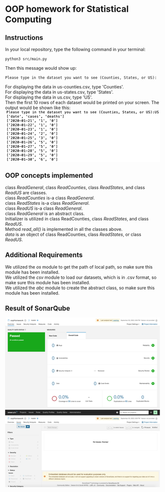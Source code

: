 # OOP homework for Statistical Computing
## Instructions
In your local repository, type the following command in your terminal:
```
python3 src/main.py
```
Then this message would show up:
```
Please type in the dataset you want to see (Counties, States, or US):
```
For displaying the data in us-counties.csv, type 'Counties'.  
For displaying the data in us-states.csv, type 'States'.  
For displaying the data in us.csv, type 'US'.  
Then the first 10 rows of each dataset would be printed on your screen. The output would be shown like this:
![Image text](https://github.com/yiwen98zhang/HW_OOP/blob/master/Docs/output%20example.png)


## OOP concepts implemented
class *ReadGeneral*, class *ReadCounties*, class *ReadStates*, and class *ReadUS* are classes.  
class *ReadCounties* is-a class *ReadGeneral*.  
class *ReadStates* is-a class *ReadGeneral*.  
class *ReadUS* is-a class *ReadGeneral*.  
class *ReadGeneral* is an abstract class.  
Initializer is utilized in class ReadCounties, class *ReadStates*, and class *ReadUS*.  
Method *read_all()* is implemented in all the classes above.  
*data* is an object of class ReadCounties, class *ReadStates*, or class *ReadUS*.  

## Additional Requirements
We utilized the *os* module to get the path of local path, so make sure this module has been installed.  
We utilized the *csv* module to load our datasets, which is in .csv format, so make sure this module has been installed.  
We utilized the *abc* module to create the abstract class, so make sure this module has been installed.  


## Result of SonarQube
![Image text](https://github.com/yiwen98zhang/HW_OOP/blob/master/Docs/SonarQubeScreenshot.png)
![Image text](https://github.com/yiwen98zhang/HW_OOP/blob/master/Docs/SonarQubeResult2.png)
